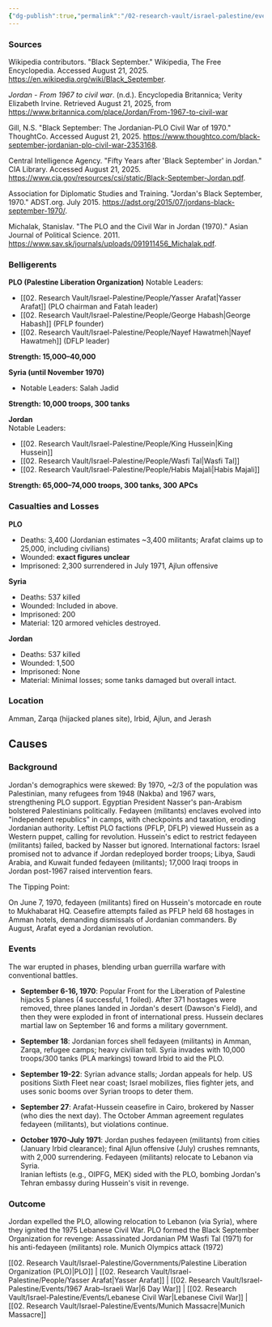 ```yaml
---
{"dg-publish":true,"permalink":"/02-research-vault/israel-palestine/events/1970-09-06-1971-07-23-black-september-or-the-jordanian-civil-war/","created":"2025-08-20T16:17:45.779-04:00","updated":"2025-08-22T20:58:55.722-04:00"}
---
```


### Sources
Wikipedia contributors. "Black September." Wikipedia, The Free Encyclopedia. Accessed August 21, 2025. https://en.wikipedia.org/wiki/Black_September.

_Jordan - From 1967 to civil war_. (n.d.). Encyclopedia Britannica; Verity Elizabeth Irvine. Retrieved August 21, 2025, from https://www.britannica.com/place/Jordan/From-1967-to-civil-war

Gill, N.S. "Black September: The Jordanian-PLO Civil War of 1970." ThoughtCo. Accessed August 21, 2025. https://www.thoughtco.com/black-september-jordanian-plo-civil-war-2353168.

Central Intelligence Agency. "Fifty Years after 'Black September' in Jordan." CIA Library. Accessed August 21, 2025. https://www.cia.gov/resources/csi/static/Black-September-Jordan.pdf.

Association for Diplomatic Studies and Training. "Jordan's Black September, 1970." ADST.org. July 2015. https://adst.org/2015/07/jordans-black-september-1970/.

Michalak, Stanislav. "The PLO and the Civil War in Jordan (1970)." Asian Journal of Political Science. 2011. https://www.sav.sk/journals/uploads/091911456_Michalak.pdf.

### Belligerents
**PLO (Palestine Liberation Organization)**
Notable Leaders: 
- [[02. Research Vault/Israel-Palestine/People/Yasser Arafat\|Yasser Arafat]] (PLO chairman and Fatah leader)
- [[02. Research Vault/Israel-Palestine/People/George Habash\|George Habash]] (PFLP founder)
- [[02. Research Vault/Israel-Palestine/People/Nayef Hawatmeh\|Nayef Hawatmeh]] (DFLP leader)

**Strength: 15,000–40,000**

**Syria (until November 1970)**
- Notable Leaders: Salah Jadid

**Strength: 10,000 troops, 300 tanks**

**Jordan**  
Notable Leaders: 
 - [[02. Research Vault/Israel-Palestine/People/King Hussein\|King Hussein]]
 - [[02. Research Vault/Israel-Palestine/People/Wasfi Tal\|Wasfi Tal]]
 - [[02. Research Vault/Israel-Palestine/People/Habis Majali\|Habis Majali]]

**Strength: 65,000–74,000 troops, 300 tanks, 300 APCs**

### Casualties and Losses
**PLO**  
- Deaths: 3,400 (Jordanian estimates ~3,400 militants; Arafat claims up to 25,000, including civilians)
- Wounded: **exact figures unclear**
- Imprisoned: 2,300 surrendered in July 1971, Ajlun offensive

**Syria**  
- Deaths: 537 killed
- Wounded: Included in above.  
- Imprisoned: 200
- Material: 120 armored vehicles destroyed.  

**Jordan**  
- Deaths: 537 killed
- Wounded: 1,500
- Imprisoned: None 
- Material: Minimal losses; some tanks damaged but overall intact.  
### Location
Amman, Zarqa (hijacked planes site), Irbid, Ajlun, and Jerash 

## Causes
### Background
Jordan's demographics were skewed: By 1970, ~2/3 of the population was Palestinian, many refugees from 1948 (Nakba) and 1967 wars, strengthening PLO support. Egyptian President Nasser's pan-Arabism bolstered Palestinians politically. Fedayeen (militants) enclaves evolved into "independent republics" in camps, with checkpoints and taxation, eroding Jordanian authority. Leftist PLO factions (PFLP, DFLP) viewed Hussein as a Western puppet, calling for revolution. Hussein's edict to restrict fedayeen (militants) failed, backed by Nasser but ignored. International factors: Israel promised not to advance if Jordan redeployed border troops; Libya, Saudi Arabia, and Kuwait funded fedayeen (militants); 17,000 Iraqi troops in Jordan post-1967 raised intervention fears.

The Tipping Point: 

On June 7, 1970, fedayeen (militants) fired on Hussein's motorcade en route to Mukhabarat HQ. Ceasefire attempts failed as PFLP held 68 hostages in Amman hotels, demanding dismissals of Jordanian commanders. By August, Arafat eyed a Jordanian revolution.

### Events
The war erupted in phases, blending urban guerrilla warfare with conventional battles.  

- **September 6-16, 1970**: Popular Front for the Liberation of Palestine hijacks 5 planes (4 successful, 1 foiled). After 371 hostages were removed, three planes landed in Jordan's desert (Dawson's Field), and then they were exploded in front of international press. Hussein declares martial law on September 16 and forms a military government. 

- **September 18**: Jordanian forces shell fedayeen (militants) in Amman, Zarqa, refugee camps; heavy civilian toll. Syria invades with 10,000 troops/300 tanks (PLA markings) toward Irbid to aid the PLO.  

- **September 19-22**: Syrian advance stalls; Jordan appeals for help. US positions Sixth Fleet near coast; Israel mobilizes, flies fighter jets, and uses sonic booms over Syrian troops to deter them.

- **September 27**: Arafat-Hussein ceasefire in Cairo, brokered by Nasser (who dies the next day). The October Amman agreement regulates fedayeen (militants), but violations continue.  
- **October 1970-July 1971**: Jordan pushes fedayeen (militants) from cities (January Irbid clearance); final Ajlun offensive (July) crushes remnants, with 2,000 surrendering. Fedayeen (militants) relocate to Lebanon via Syria.  
Iranian leftists (e.g., OIPFG, MEK) sided with the PLO, bombing Jordan's Tehran embassy during Hussein's visit in revenge.

### Outcome
Jordan expelled the PLO, allowing relocation to Lebanon (via Syria), where they ignited the 1975 Lebanese Civil War. PLO formed the Black September Organization for revenge: Assassinated Jordanian PM Wasfi Tal (1971) for his anti-fedayeen (militants) role. Munich Olympics attack (1972)

[[02. Research Vault/Israel-Palestine/Governments/Palestine Liberation Organization (PLO)\|PLO]] | [[02. Research Vault/Israel-Palestine/People/Yasser Arafat\|Yasser Arafat]] | [[02. Research Vault/Israel-Palestine/Events/1967 Arab–Israeli War\|6 Day War]] | [[02. Research Vault/Israel-Palestine/Events/Lebanese Civil War\|Lebanese Civil War]] | [[02. Research Vault/Israel-Palestine/Events/Munich Massacre\|Munich Massacre]]